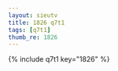 ```yaml
--- 
layout: sieutv
title: 1826 q7t1
tags: [q7t1]
thumb_re: 1826
---
```

{% include q7t1 key="1826" %} 
